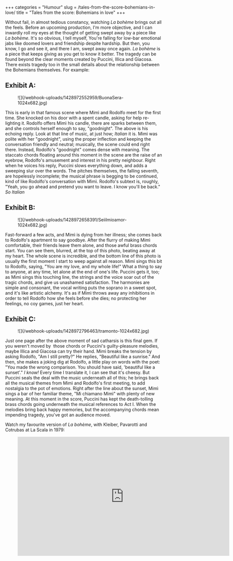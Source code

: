 +++
categories = "Humour"
slug = /tales-from-the-score-bohemians-in-love/
title = "Tales from the score: Bohemians in love"
+++

Without fail, in almost tedious constancy, watching *La bohème* brings out all the feels. Before an upcoming production, I'm more objective, and I can inwardly roll my eyes at the thought of getting swept away by a piece like *La bohème*. It's so obvious, I tell myself, You're falling for low-bar emotional jabs like doomed lovers and friendship despite hardship. But then, you know, I go and see it, and there I am, swept away once again. *La bohème* is a piece that keeps giving as you get to know it better. The tragedy can be found beyond the clear moments created by Puccini, Illica and Giacosa. There exists tragedy too&nbsp;in the small details about the relationship between the Bohemians themselves. For example:

## Exhibit A:

<figure data-type="image">
![](/webhook-uploads/1428972552959/BuonaSera-1024x682.jpg)
</figure>

This is early in that famous scene where Mimì and Rodolfo meet for the first time. She knocked on his door with a spent candle, asking for help re-lighting it. Rodolfo offers Mimì his candle, there are sparks between them, and she controls herself enough to say, "goodnight". The above is his echoing reply. Look at that line of music, at just how; *Italian* it is. Mimì was polite with her "goodnight", using the proper inflection and keeping the conversation friendly and neutral; musically, the scene could end right there. Instead, Rodolfo's "goodnight" comes dense with meaning. The staccato chords floating around this moment in the scene are the raise of an eyebrow, Rodolfo's amusement and interest in his pretty neighbour. Right when he voices his reply, Puccini slows everything down, and adds a sweeping slur over the words. The pitches themselves, the falling seventh, are hopelessly incomplete; the musical phrase is begging to be continued, kind of like Rodolfo's conversation with Mimì. Rodolfo's subtext is, roughly, "Yeah, you go ahead and pretend you want to leave. I know you'll be back." *So Italian* 

## Exhibit B:

<figure data-type="image">
![](/webhook-uploads/1428972658391/Seiilmioamor-1024x682.jpg)
</figure>

Fast-forward a few acts, and Mimì is dying from her illness; she comes back to Rodolfo's apartment to say goodbye. After the flurry of making Mimì comfortable, their friends leave them alone,  and those awful brass chords start. You can see them, blurred, at the top of this photo, beating away at my heart. The whole scene is incredible, and the bottom line of this photo is usually the first moment I start to weep against all reason. Mimì sings this bit to Rodolfo, saying, "You are my love, and my whole life!" What a thing to say to anyone, at any time, let alone at the end of one's life. Puccini gets it, too; as Mimì sings this touching line, the strings and the voice soar out of the tragic chords, and give us unashamed satisfaction. The harmonies are simple and consonant, the vocal writing puts the soprano in a sweet spot, and it's like artistic alchemy. It's as if Mimì throws away any inhibitions in order to tell Rodolfo how she feels before she dies; no protecting her feelings, no coy games, just her heart.

## Exhibit C:

<figure data-type="image">
![](/webhook-uploads/1428972796463/tramonto-1024x682.jpg)
</figure>

Just one page after the above moment of sad catharsis is this final gem. If you weren't moved by&nbsp; those chords or Puccini's guilty-pleasure melodies, maybe Illica and Giacosa can try their hand. Mimì breaks the tension by asking Rodolfo, "Am I still pretty?" He replies, "Beautiful like a sunrise." And then, she makes a joking dig at Rodolfo, a little play on words with the poet: "You made the wrong comparison. You should have said, 'beautiful like a sunset'." *I know!* Every time I translate it, I can see that it's cheesy. But Puccini seals the deal with the music underneath all of this; he brings back all the musical themes from Mimì and Rodolfo's first meeting, to add nostalgia to the pot of emotions. Right after the line about the sunset, Mimì sings a bar of her familiar theme, "Mi chiamano Mimì" with plenty of new meaning. At this moment in the score, Puccini has kept the death-tolling brass chords going underneath the musical references to Act I. When the melodies bring back happy memories, but the accompanying chords mean impending tragedy, you've got an audience moved.

Watch my favourite version of *La bohème*, with Kleiber, Pavarotti and Cotrubas at La Scala in 1979:

<figure data-type="video">
<iframe width="680" height="382" src="https://www.youtube.com/embed/kHAS7r8Pd0k" frameborder="0" allowfullscreen></iframe>
</figure>
